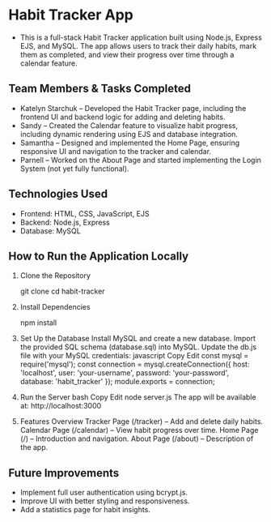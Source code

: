 # Habit Tracker App

- This is a full-stack Habit Tracker application built using Node.js, Express EJS, and MySQL. The app allows users to track their daily habits, mark them as completed, and view their progress over time through a calendar feature.

## Team Members & Tasks Completed

- Katelyn Starchuk – Developed the Habit Tracker page, including the frontend UI and backend logic for adding and deleting habits.
- Sandy – Created the Calendar feature to visualize habit progress, including dynamic rendering using EJS and database integration.
- Samantha – Designed and implemented the Home Page, ensuring responsive UI and navigation to the tracker and calendar.
- Parnell – Worked on the About Page and started implementing the Login System (not yet fully functional).

## Technologies Used

- Frontend: HTML, CSS, JavaScript, EJS
- Backend: Node.js, Express
- Database: MySQL

## How to Run the Application Locally

1. Clone the Repository
   
   git clone <repo-url>
   cd habit-tracker

2. Install Dependencies
   
   npm install
3. Set Up the Database
   Install MySQL and create a new database.
   Import the provided SQL schema (database.sql) into MySQL.
   Update the db.js file with your MySQL credentials:
   javascript
   Copy
   Edit
   const mysql = require('mysql');
   const connection = mysql.createConnection({
   host: 'localhost',
   user: 'your-username',
   password: 'your-password',
   database: 'habit_tracker'
   });
   module.exports = connection;
4. Run the Server
   bash
   Copy
   Edit
   node server.js
   The app will be available at: http://localhost:3000
5. Features Overview
   Tracker Page (/tracker) – Add and delete daily habits.
   Calendar Page (/calendar) – View habit progress over time.
   Home Page (/) – Introduction and navigation.
   About Page (/about) – Description of the app.

## Future Improvements

- Implement full user authentication using bcrypt.js.
- Improve UI with better styling and responsiveness.
- Add a statistics page for habit insights.
